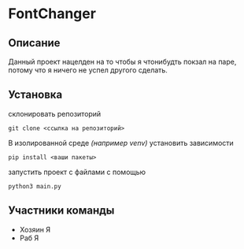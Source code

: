 # FontChanger

## Описание 

Данный проект нацелден на то чтобы я чтонибудть покзал на паре, потому что я ничего не успел другого сделать.

## Установка

склонировать репозиторий

```
git clone <ссылка на репозиторий>
```

В изолированной среде _(например venv)_ установить зависимости

```
pip install <ваши пакеты>
```

запустить проект с файлами с помощью

```
python3 main.py
```

## Участники команды

* Хозяин Я
* Раб Я
